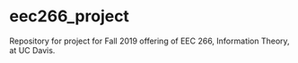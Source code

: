 # eec266_project
Repository for project for Fall 2019 offering of EEC 266, Information Theory, at UC Davis.
